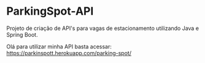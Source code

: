# ParkingSpot-API
Projeto de criação de API's para vagas de estacionamento utilizando Java e Spring Boot.

Olá para utilizar minha API basta acessar: https://parkinspott.herokuapp.com/parking-spot/
